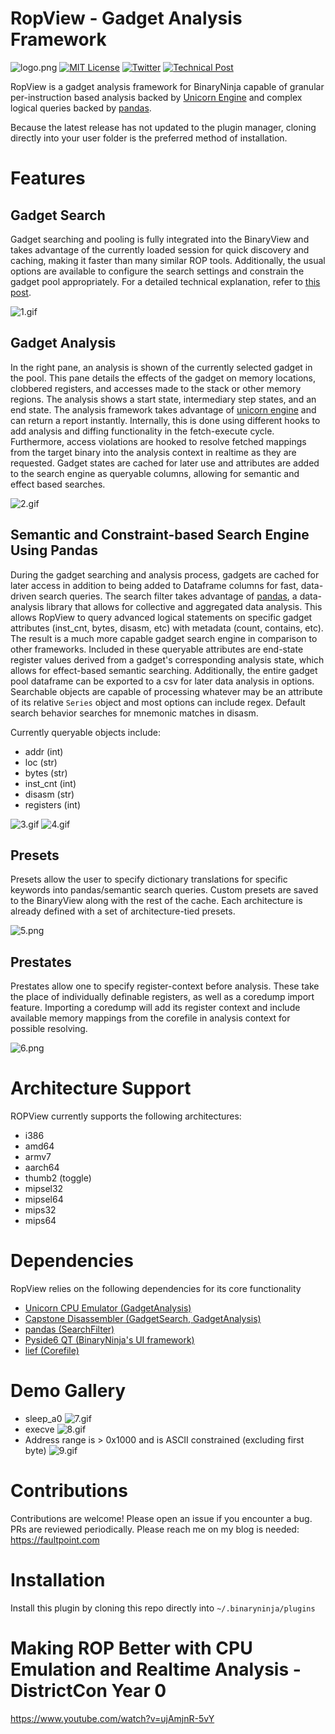 # RopView - Gadget Analysis Framework
![logo.png](images/logo.png)
[![MIT License](https://img.shields.io/badge/license-MIT-blue.svg?style=flat)](http://choosealicense.com/licenses/mit/)  [![Twitter](https://img.shields.io/twitter/follow/elbee_ez)](https://x.com/elbee_ez) [![Technical Post](https://img.shields.io/badge/Blog%20post-details-blue)](https://faultpoint.com/post/2024-06-02-binja-plugin-ropview/)

RopView is a gadget analysis framework for BinaryNinja capable of granular per-instruction based analysis backed by [Unicorn Engine](https://www.unicorn-engine.org/) and complex logical queries backed by [pandas](https://pandas.pydata.org/).

Because the latest release has not updated to the plugin manager, cloning directly into your user folder is the preferred method of installation.

# Features
## Gadget Search
Gadget searching and pooling is fully integrated into the BinaryView and takes advantage of the currently loaded session for quick discovery and caching, making it faster than many similar ROP tools. Additionally, the usual options are available to configure the search settings and constrain the gadget pool appropriately. For a detailed technical explanation, refer to [this post](https://faultpoint.com/post/2024-06-02-binja-plugin-ropview/).

![1.gif](images/1.gif)

## Gadget Analysis
In the right pane, an analysis is shown of the currently selected gadget in the pool. This pane details the effects of the gadget on memory locations, clobbered registers, and accesses made to the stack or other memory regions. The analysis shows a start state, intermediary step states, and an end state. The analysis framework takes advantage of [unicorn engine](https://www.unicorn-engine.org/) and can return a report instantly. Internally, this is done using different hooks to add analysis and diffing functionality in the fetch-execute cycle. Furthermore, access violations are hooked to resolve fetched mappings from the target binary into the analysis context in realtime as they are requested. Gadget states are cached for later use and attributes are added to the search engine as queryable columns, allowing for semantic and effect based searches.

![2.gif](images/2.gif)

## Semantic and Constraint-based Search Engine Using Pandas
During the gadget searching and analysis process, gadgets are cached for later access in addition to being added to Dataframe columns for fast, data-driven search queries. The search filter takes advantage of [pandas](https://pandas.pydata.org/), a data-analysis library that allows for collective and aggregated data analysis. This allows RopView to query advanced logical statements on specific gadget attributes (inst_cnt, bytes, disasm, etc) with metadata (count, contains, etc). The result is a much more capable gadget search engine in comparison to other frameworks. Included in these queryable attributes are end-state register values derived from a gadget's corresponding analysis state, which allows for effect-based semantic searching. Additionally, the entire gadget pool dataframe can be exported to a csv for later data analysis in options. Searchable objects are capable of processing whatever may be an attribute of its relative `Series` object and most options can include regex. Default search behavior searches for mnemonic matches in disasm.

Currently queryable objects include:
- addr (int)
- loc (str)
- bytes (str)
- inst_cnt (int)
- disasm (str)
- registers (int)

![3.gif](images/3.gif)
![4.gif](images/4.gif)

## Presets
Presets allow the user to specify dictionary translations for specific keywords into pandas/semantic search queries. Custom presets are saved to the BinaryView along with the rest of the cache. Each architecture is already defined with a set of architecture-tied presets.

![5.png](images/5.png)

## Prestates
Prestates allow one to specify register-context before analysis. These take the place of individually definable registers, as well as a coredump import feature. Importing a coredump will add its register context and include available memory mappings from the corefile in analysis context for possible resolving.

![6.png](images/6.png)

# Architecture Support
ROPView currently supports the following architectures:
- i386
- amd64
- armv7
- aarch64
- thumb2 (toggle)
- mipsel32
- mipsel64
- mips32
- mips64

# Dependencies
RopView relies on the following dependencies for its core functionality
- [Unicorn CPU Emulator (GadgetAnalysis)](https://www.unicorn-engine.org/)
- [Capstone Disassembler (GadgetSearch, GadgetAnalysis)](http://www.capstone-engine.org/)
- [pandas (SearchFilter)](https://pandas.pydata.org/)
- [Pyside6 QT (BinaryNinja's UI framework)](https://www.qt.io/qt-for-python)
- [lief (Corefile)](https://lief.re/)

# Demo Gallery

- sleep_a0
![7.gif](images/7.gif)
- execve
![8.gif](images/8.gif)
- Address range is > 0x1000 and is ASCII constrained (excluding first byte)
![9.gif](images/9.gif)

# Contributions
Contributions are welcome! Please open an issue if you encounter a bug. PRs are reviewed periodically. Please reach me on my blog is needed: https://faultpoint.com

# Installation
Install this plugin by cloning this repo directly into `~/.binaryninja/plugins`

# Making ROP Better with CPU Emulation and Realtime Analysis - DistrictCon Year 0
https://www.youtube.com/watch?v=ujAmjnR-5vY
